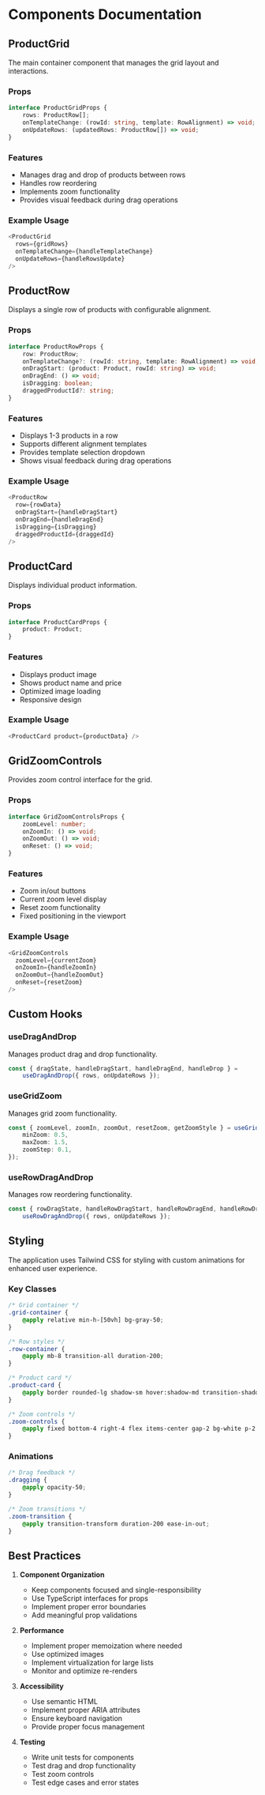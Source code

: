 # Components Documentation

## ProductGrid

The main container component that manages the grid layout and interactions.

### Props

```typescript
interface ProductGridProps {
	rows: ProductRow[];
	onTemplateChange: (rowId: string, template: RowAlignment) => void;
	onUpdateRows: (updatedRows: ProductRow[]) => void;
}
```

### Features

- Manages drag and drop of products between rows
- Handles row reordering
- Implements zoom functionality
- Provides visual feedback during drag operations

### Example Usage

```typescript
<ProductGrid
  rows={gridRows}
  onTemplateChange={handleTemplateChange}
  onUpdateRows={handleRowsUpdate}
/>
```

## ProductRow

Displays a single row of products with configurable alignment.

### Props

```typescript
interface ProductRowProps {
	row: ProductRow;
	onTemplateChange?: (rowId: string, template: RowAlignment) => void;
	onDragStart: (product: Product, rowId: string) => void;
	onDragEnd: () => void;
	isDragging: boolean;
	draggedProductId?: string;
}
```

### Features

- Displays 1-3 products in a row
- Supports different alignment templates
- Provides template selection dropdown
- Shows visual feedback during drag operations

### Example Usage

```typescript
<ProductRow
  row={rowData}
  onDragStart={handleDragStart}
  onDragEnd={handleDragEnd}
  isDragging={isDragging}
  draggedProductId={draggedId}
/>
```

## ProductCard

Displays individual product information.

### Props

```typescript
interface ProductCardProps {
	product: Product;
}
```

### Features

- Displays product image
- Shows product name and price
- Optimized image loading
- Responsive design

### Example Usage

```typescript
<ProductCard product={productData} />
```

## GridZoomControls

Provides zoom control interface for the grid.

### Props

```typescript
interface GridZoomControlsProps {
	zoomLevel: number;
	onZoomIn: () => void;
	onZoomOut: () => void;
	onReset: () => void;
}
```

### Features

- Zoom in/out buttons
- Current zoom level display
- Reset zoom functionality
- Fixed positioning in the viewport

### Example Usage

```typescript
<GridZoomControls
  zoomLevel={currentZoom}
  onZoomIn={handleZoomIn}
  onZoomOut={handleZoomOut}
  onReset={resetZoom}
/>
```

## Custom Hooks

### useDragAndDrop

Manages product drag and drop functionality.

```typescript
const { dragState, handleDragStart, handleDragEnd, handleDrop } =
	useDragAndDrop({ rows, onUpdateRows });
```

### useGridZoom

Manages grid zoom functionality.

```typescript
const { zoomLevel, zoomIn, zoomOut, resetZoom, getZoomStyle } = useGridZoom({
	minZoom: 0.5,
	maxZoom: 1.5,
	zoomStep: 0.1,
});
```

### useRowDragAndDrop

Manages row reordering functionality.

```typescript
const { rowDragState, handleRowDragStart, handleRowDragEnd, handleRowDrop } =
	useRowDragAndDrop({ rows, onUpdateRows });
```

## Styling

The application uses Tailwind CSS for styling with custom animations for enhanced user experience.

### Key Classes

```css
/* Grid container */
.grid-container {
	@apply relative min-h-[50vh] bg-gray-50;
}

/* Row styles */
.row-container {
	@apply mb-8 transition-all duration-200;
}

/* Product card */
.product-card {
	@apply border rounded-lg shadow-sm hover:shadow-md transition-shadow;
}

/* Zoom controls */
.zoom-controls {
	@apply fixed bottom-4 right-4 flex items-center gap-2 bg-white p-2 rounded-lg shadow-lg;
}
```

### Animations

```css
/* Drag feedback */
.dragging {
	@apply opacity-50;
}

/* Zoom transitions */
.zoom-transition {
	@apply transition-transform duration-200 ease-in-out;
}
```

## Best Practices

1. **Component Organization**

   - Keep components focused and single-responsibility
   - Use TypeScript interfaces for props
   - Implement proper error boundaries
   - Add meaningful prop validations

2. **Performance**

   - Implement proper memoization where needed
   - Use optimized images
   - Implement virtualization for large lists
   - Monitor and optimize re-renders

3. **Accessibility**

   - Use semantic HTML
   - Implement proper ARIA attributes
   - Ensure keyboard navigation
   - Provide proper focus management

4. **Testing**
   - Write unit tests for components
   - Test drag and drop functionality
   - Test zoom controls
   - Test edge cases and error states
